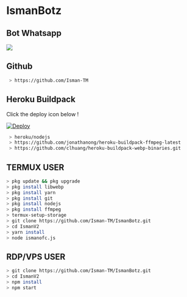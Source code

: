 # IsmanBotz
## Bot Whatsapp

<p align="center">
	<img src="https://telegra.ph/file/ba613665c994ac91a6802.jpg" style="margin-left: auto;margin-right: auto;display: block;">
</p>

## Github
```bash
 > https://github.com/Isman-TM
```

## Heroku Buildpack

Click the deploy icon below !

[![Deploy](https://www.herokucdn.com/deploy/button.svg)](https://heroku.com/deploy?template=https://github.com/Isman-TM/IsmanBotz)

```bash
 > heroku/nodejs
 > https://github.com/jonathanong/heroku-buildpack-ffmpeg-latest
 > https://github.com/clhuang/heroku-buildpack-webp-binaries.git
```

## TERMUX USER
```bash
> pkg update && pkg upgrade
> pkg install libwebp
> pkg install yarn
> pkg install git
> pkg install nodejs
> pkg install ffmpeg
> termux-setup-storage
> git clone https://github.com/Isman-TM/IsmanBotz.git
> cd IsmanV2
> yarn install
> node ismanofc.js
```

## RDP/VPS USER
```bash 
> git clone https://github.com/Isman-TM/IsmanBotz.git
> cd IsmanV2
> npm install
> npm start
```




